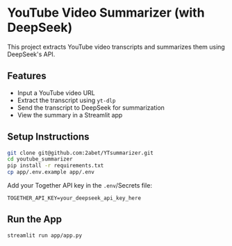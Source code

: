 # YouTube Video Summarizer (with DeepSeek)

This project extracts YouTube video transcripts and summarizes them using DeepSeek's API.

## Features
- Input a YouTube video URL
- Extract the transcript using `yt-dlp`
- Send the transcript to DeepSeek for summarization
- View the summary in a Streamlit app

## Setup Instructions

```bash
git clone git@github.com:2abet/YTsummarizer.git
cd youtube_summarizer
pip install -r requirements.txt
cp app/.env.example app/.env
```

Add your Together API key in the `.env`/Secrets file:

```
TOGETHER_API_KEY=your_deepseek_api_key_here
```

## Run the App

```bash
streamlit run app/app.py
```
